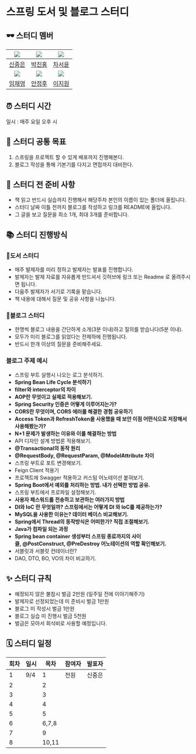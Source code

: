 # 스프링 도서 및 블로그 스터디

## 🕶️ 스터디 멤버

|  ![](https://github.com/Hawardshin.png?size=100)  |   ![](https://github.com/JiinHong.png?size=100)    |  ![](https://github.com/sunyou10.png?size=100)  |
| :--------------------------------------------: | :-----------------------------------------------: | :--------------------------------------------: |
|      [신중은](https://github.com/Hawardshin)      |       [박진홍](https://github.com/JiinHong)        |      [차서윤](https://github.com/sunyou10)      |
| ![](https://github.com/chaeyoungeee.png?size=100) | ![](https://github.com/Jeongh00.png?size=100) | ![](https://github.com/orieasy1.png?size=100) |
|     [임채영](https://github.com/chaeyoungeee)     |     [안정후](https://github.com/Jeongh00)     |     [이지원](https://github.com/orieasy1)     |

## ⏰ 스터디 시간

일시 : 매주 요일 오후 시

## 🎯 스터디 공통 목표

1. 스프링을 프로젝트 할 수 있게 배포까지 진행해본다.
2. 블로그 작성을 통해 기본기를 다지고 면접까지 대비한다. 

## 🥊 스터디 전 준비 사항

- 책 읽고 반드시 실습까지 진행해서 해당주차 본인의 이름이 있는 폴더에 올립니다.
- 스터디 날짜 이틀 전까지 블로그를 작성하고 링크를 README에 올립니다.
- 그 글을 보고 질문을 최소 1개, 최대 3개를 준비합니다.

## 📚 스터디 진행방식
### 📖도서 스터디
- 매주 발제자를 미리 정하고 발제자는 발표를 진행합니다.
- 발제자는 발제 자료를 자유롭게 만드셔서 깃허브에 링크 또는 Readme 로 올려주시면 됩니다.
- 다음주 발제자가 서기로 기록을 맡습니다.
- 책 내용에 대해서 질문 및 공유 사항을 나눕니다.
### 📝블로그 스터디
- 한명씩 블로그 내용을 간단하게 소개(3분 이내)하고 질의를 받습니다(5분 이내).
- 모두가 미리 블로그를 읽었다는 전제하에 진행됩니다.
- 반드시 한개 이상의 질문을 준비해주세요.
### 블로그 주제 예시 
- 스프링 부트 실행시 나오는 로그 분석하기.
- **Spring Bean Life Cycle 분석하기**
- **filter와 interceptor의 차이**
- **AOP란 무엇이고 실제로 적용해보기.**
- **Spring Security 인증은 어떻게 이루어지는가?**
- **CORS란 무엇이며, CORS 에러를 해결한 경험 공유하기**
- **Access Token과 RefreshToken을 사용했을 때 보안 이점 어떤식으로 저장해서 사용해봤는가?**
- **N+1 문제가 발생하는 이유와 이를 해결하는 방법**
- API 디자인 설계 방법론 적용해보기.
- **@Transactional의 동작 원리**
- **@RequestBody, @RequestParam, @ModelAttribute 차이**
- 스프링 부트로 포트 변경해보기.
- Feign Client 적용기
- 프로젝트에 Swagger 적용하고 커스텀 어노테이션 붙혀보기.
- **Spring Boot에서 예외를 처리하는 방법. 내가 선택한 방법 공유.**
- 스프링 부트에서 프로파일 설정해보기.
- **사용자 패스워드를 전송하고 보관하는 여러가지 방법**
- **DI와 IoC 란 무엇일까? 스프링에서는 어떻게 DI 와 IoC를 제공하는가?**
- **MySQL을 사용한 이유는? 데이터 베이스 비교해보기.**
- **Spring에서 Thread의 동작방식은 어떠한가? 직접 조절해보기.**
- **Java가 컴파일 되는 과정**
- **Spring bean container 생성부터 스프링 종료까지의 사이클, @PostConstruct, @PreDestroy 어노테이션의 역할 확인해보기.**
- 서블릿과 서블릿 컨테이너란?
- DAO, DTO, BO, VO의 차이 비교하기.

## ✨ 스터디 규칙

- 예정되지 않은 불참시 벌금 2만원 (일주일 전에 이야기해주기)
- 발제자로 선정되었는데 미 준비시 벌금 1만원
- 블로그 미 작성시 벌금 1만원
- 블로그 실습 미 진행시 벌금 5천원
- 벌금은 모아서 회식비로 사용할 예정입니다.

## 🗓 스터디 일정

| 회차 | 일시 | 목차               | 참여자 | 발표자 |
| ---- | ---- | ------------------ | ------ | ------ |
| 1    |  9/4 |      1   |  전원   |  신중은  |
| 2    |  |   2 |    |   |
| 3    |  |   3 |   |  |
| 4    | |     4    |   |  |
| 5    |   |    5   |    |  |
| 6    |  |     6,7,8   | |  |
| 7    |  |     9    |  |  |
| 8    |  | 10,11 |  |  |
